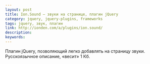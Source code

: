 ```yaml
---
layout: post
title: Ion.Sound — звуки на странице, плагин jQuery
category: jquery, jquery-plugins, frameworks
tags: jquery, звук, плагин
link: http://ionden.com/a/plugins/ion.sound/
description:
keywords:
---
```


<p>Плагин jQuery, позволяющий легко добавлять на страницу звуки. Русскоязычное описание, «весит» 1 Кб.</p>
